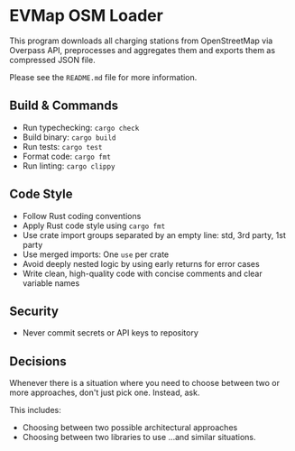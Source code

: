 # EVMap OSM Loader

This program downloads all charging stations from OpenStreetMap via Overpass
API, preprocesses and aggregates them and exports them as compressed JSON file.

Please see the `README.md` file for more information.

## Build & Commands

- Run typechecking: `cargo check`
- Build binary: `cargo build`
- Run tests: `cargo test`
- Format code: `cargo fmt`
- Run linting: `cargo clippy`

## Code Style

- Follow Rust coding conventions
- Apply Rust code style using `cargo fmt`
- Use crate import groups separated by an empty line: std, 3rd party, 1st party
- Use merged imports: One `use` per crate
- Avoid deeply nested logic by using early returns for error cases
- Write clean, high-quality code with concise comments and clear variable names

## Security

- Never commit secrets or API keys to repository

## Decisions

Whenever there is a situation where you need to choose between two or more
approaches, don't just pick one. Instead, ask.

This includes:

- Choosing between two possible architectural approaches
- Choosing between two libraries to use
...and similar situations.
